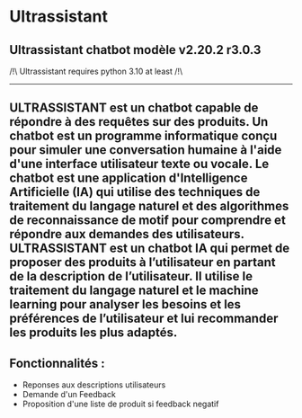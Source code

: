 # Ultrassistant
 Ultrassistant chatbot modèle v2.20.2 r3.0.3
---------------------------------------------------------------------------------
/!\ Ultrassistant requires python 3.10 at least /!\

------------------------------------------------------------------

ULTRASSISTANT est un chatbot capable de répondre à des requêtes sur des produits. Un chatbot est un programme informatique conçu pour simuler une conversation humaine à l'aide d'une interface utilisateur texte ou vocale. Le chatbot est une application d'Intelligence Artificielle (IA) qui utilise des techniques de traitement du langage naturel et des algorithmes de reconnaissance de motif pour comprendre et répondre aux demandes des utilisateurs. ULTRASSISTANT est un chatbot IA qui permet de proposer des produits à l’utilisateur en partant de la description de l’utilisateur. Il utilise le traitement du langage naturel et le machine learning pour analyser les besoins et les préférences de l’utilisateur et lui recommander les produits les plus adaptés.
----------------------------------------------------------------------
Fonctionnalités :
---------------------------------------
- Reponses aux descriptions utilisateurs
- Demande d'un Feedback 
- Proposition d'une liste de produit si feedback negatif

